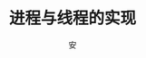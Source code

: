 ---
title: '进程与线程的实现'
author: '安'
description: '聊聊内核中进程与线程的创建方式及本质区别。'
publishDate: '2025-08-25'
updatedDate: '2025-08-25'
tags:
  - 内核
  - 进程
  - 线程
  - 系统调用
language: 'Chinese'
draft: true
heroImage: { src: './0.jpg', color: '#00ADD8' }
---